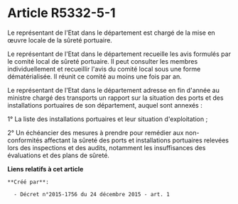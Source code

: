 # Article R5332-5-1

Le représentant de l'Etat dans le département est chargé de la mise en œuvre locale de la sûreté portuaire.

Le représentant de l'Etat dans le département recueille les avis formulés par le comité local de sûreté portuaire. Il peut
consulter les membres individuellement et recueillir l'avis du comité local sous une forme dématérialisée. Il réunit ce
comité au moins une fois par an.

Le représentant de l'Etat dans le département adresse en fin d'année au ministre chargé des transports un rapport sur la
situation des ports et des installations portuaires de son département, auquel sont annexés :

1° La liste des installations portuaires et leur situation d'exploitation ;

2° Un échéancier des mesures à prendre pour remédier aux non-conformités affectant la sûreté des ports et installations
portuaires relevées lors des inspections et des audits, notamment les insuffisances des évaluations et des plans de sûreté.

**Liens relatifs à cet article**

	**Créé par**:

	  - Décret n°2015-1756 du 24 décembre 2015 - art. 1
